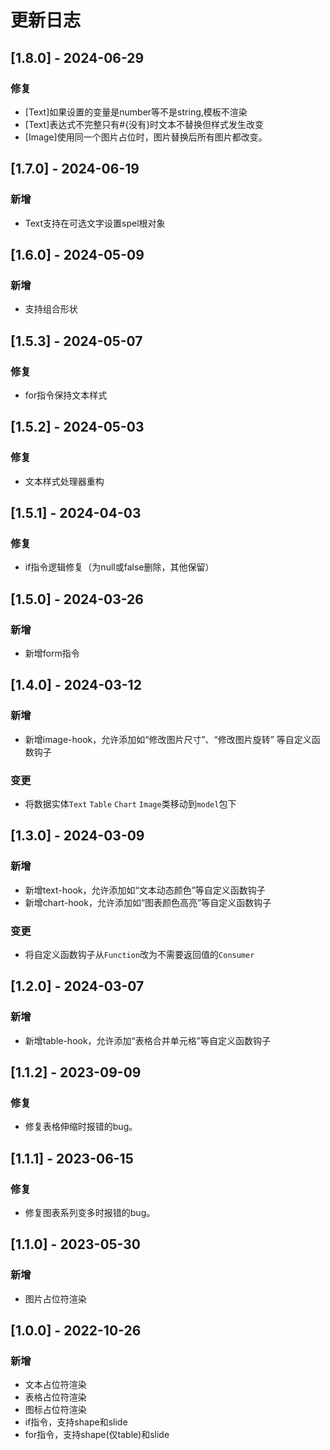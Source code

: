 # 更新日志
## [1.8.0] - 2024-06-29
### 修复
* [Text]如果设置的变量是number等不是string,模板不渲染
* [Text]表达式不完整只有#{没有}时文本不替换但样式发生改变
* [Image]使用同一个图片占位时，图片替换后所有图片都改变。

## [1.7.0] - 2024-06-19
### 新增
* Text支持在可选文字设置spel根对象

## [1.6.0] - 2024-05-09
### 新增
* 支持组合形状

## [1.5.3] - 2024-05-07
### 修复
* for指令保持文本样式

## [1.5.2] - 2024-05-03
### 修复
* 文本样式处理器重构

## [1.5.1] - 2024-04-03
### 修复
* if指令逻辑修复（为null或false删除，其他保留）

## [1.5.0] - 2024-03-26
### 新增
* 新增form指令

## [1.4.0] - 2024-03-12
### 新增
* 新增image-hook，允许添加如“修改图片尺寸”、“修改图片旋转” 等自定义函数钩子

### 变更
* 将数据实体`Text` `Table` `Chart` `Image`类移动到`model`包下

## [1.3.0] - 2024-03-09
### 新增
* 新增text-hook，允许添加如“文本动态颜色”等自定义函数钩子
* 新增chart-hook，允许添加如“图表颜色高亮”等自定义函数钩子

### 变更
* 将自定义函数钩子从`Function`改为不需要返回值的`Consumer`

## [1.2.0] - 2024-03-07

### 新增
* 新增table-hook，允许添加“表格合并单元格”等自定义函数钩子

## [1.1.2] - 2023-09-09

### 修复
* 修复表格伸缩时报错的bug。

## [1.1.1] - 2023-06-15

### 修复
* 修复图表系列变多时报错的bug。

## [1.1.0] - 2023-05-30

### 新增
* 图片占位符渲染

## [1.0.0] - 2022-10-26

### 新增
* 文本占位符渲染
* 表格占位符渲染
* 图标占位符渲染
* if指令，支持shape和slide
* for指令，支持shape(仅table)和slide